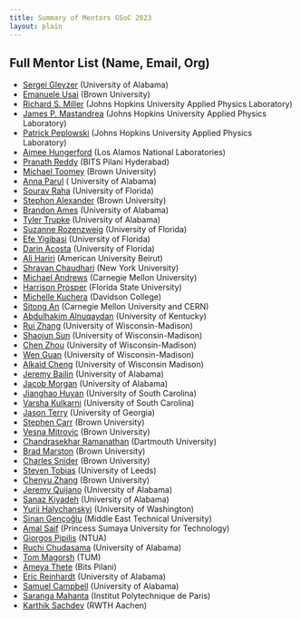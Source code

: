 ```yaml
---
title: Summary of Mentors GSoC 2023
layout: plain
---
```


## Full Mentor List (Name, Email, Org)

  * [Sergei Gleyzer](mailto:ml4-sci@cern.ch) (University of Alabama)
  * [Emanuele Usai](mailto:ml4-sci@cern.ch) (Brown University)
  * [Richard S. Miller](mailto:ml4-sci@cern.ch) (Johns Hopkins University Applied Physics Laboratory)
  * [James P. Mastandrea](mailto:ml4-sci@cern.ch) (Johns Hopkins University Applied Physics Laboratory)
  * [Patrick Peplowski](mailto:ml4-sci@cern.ch) (Johns Hopkins University Applied Physics Laboratory)
  * [Aimee Hungerford](mailto:ml4-sci@cern.ch) (Los Alamos National Laboratories)
  * [Pranath Reddy](mailto:ml4-sci@cern.ch) (BITS Pilani Hyderabad)
  * [Michael Toomey](mailto:ml4-sci@cern.ch) (Brown University)
  * [Anna Parul](mailto:ml4-sci@cern.ch) ( University of Alabama)
  * [Sourav Raha](mailto:ml4-sci@cern.ch) (University of Florida)
  * [Stephon Alexander](mailto:ml4-sci@cern.ch) (Brown University)
  * [Brandon Ames](mailto:ml4-sci@cern.ch) (University of Alabama)
  * [Tyler Trupke](mailto:ml4-sci@cern.ch) (University of Alabama)
  * [Suzanne Rozenzweig](mailto:ml4-sci@cern.ch) (University of Florida)
  * [Efe Yigibasi](mailto:ml4-sci@cern.ch) (University of Florida)
  * [Darin Acosta](mailto:ml4-sci@cern.ch) (University of Florida)
  * [Ali Hariri](mailto:ml4-sci@cern.ch) (American University Beirut)
  * [Shravan Chaudhari](mailto:ml4-sci@cern.ch) (New York University)
  * [Michael Andrews](mailto:ml4-sci@cern.ch) (Carnegie Mellon University)
  * [Harrison Prosper](mailto:ml4-sci@cern.ch) (Florida State University)
  * [Michelle Kuchera](mailto:ml4-sci@cern.ch) (Davidson College)
  * [Sitong An](mailto:ml4-sci@cern.ch) (Carnegie Mellon University and CERN)
  * [Abdulhakim Alnuqaydan](mailto:ml4-sci@cern.ch) (University of Kentucky)
  * [Rui Zhang](mailto:ml4-sci@cern.ch) (University of Wisconsin-Madison)
  * [Shaojun Sun](mailto:ml4-sci@cern.ch) (University of Wisconsin-Madison)
  * [Chen Zhou](mailto:ml4-sci@cern.ch) (University of Wisconsin-Madison)
  * [Wen Guan](mailto:ml4-sci@cern.ch) (University of Wisconsin-Madison)
  * [Alkaid Cheng](mailto:ml4-sci@cern.ch) (University of Wisconsin Madison)
  * [Jeremy Bailin](mailto:ml4-sci@cern.ch) (University of Alabama)
  * [Jacob Morgan](mailto:ml4-sci@cern.ch) (University of Alabama)
  * [Jianghao Huyan](mailto:ml4-sci@cern.ch) (University of South Carolina)
  * [Varsha Kulkarni](mailto:ml4-sci@cern.ch) (University of South Carolina)
  * [Jason Terry](mailto:ml4-sci@cern.ch) (University of Georgia)
  * [Stephen Carr](mailto:ml4-sci@cern.ch) (Brown University)
  * [Vesna Mitrovic](mailto:ml4-sci@cern.ch) (Brown University)
  * [Chandrasekhar Ramanathan](mailto:ml4-sci@cern.ch) (Dartmouth University)
  * [Brad Marston](mailto:ml4-sci@cern.ch) (Brown University)
  * [Charles Snider](mailto:ml4-sci@cern.ch) (Brown University)
  * [Steven Tobias](mailto:ml4-sci@cern.ch) (University of Leeds)
  * [Chenyu Zhang](mailto:ml4-sci@cern.ch) (Brown University)
  * [Jeremy Quijano](mailto:ml4-sci@cern.ch) (University of Alabama)
  * [Sanaz Kiyadeh](mailto:ml4-sci@cern.ch) (University of Alabama)
  * [Yurii Halychanskyi](mailto:ml4-sci@cern.ch) (University of Washington)
  * [Sinan Gençoğlu](mailto:ml4-sci@cern.ch) (Middle East Technical University)
  * [Amal Saif](mailto:ml4-sci@cern.ch) (Princess Sumaya University for Technology)
  * [Giorgos Pipilis](mailto:ml4-sci@cern.ch) (NTUA)
  * [Ruchi Chudasama](mailto:ml4-sci@cern.ch) (University of Alabama)
  * [Tom Magorsh](mailto:ml4-sci@cern.ch) (TUM)
  * [Ameya Thete](mailto:ml4-sci@cern.ch) (Bits Pilani)
  * [Eric Reinhardt](mailto:ml4-sci@cern.ch) (University of Alabama)
  * [Samuel Campbell](mailto:ml4-sci@cern.ch) (University of Alabama)
  * [Saranga Mahanta](mailto:ml4-sci@cern.ch) (Institut Polytechnique de Paris)
  * [Karthik Sachdev](mailto:ml4-sci@cern.ch) (RWTH Aachen)






<!-- * Darin Acosta [acostad@ufl.edu](mailto:acostad@ufl.edu) University of Florida
* Stephon Alexander [stephon_alexander@brown.edu ](mailto:stephon_alexander@brown.edu ) Brown University
* Sitong An [s.an@cern.ch](mailto:s.an@cern.ch) CERN
* Michael Andrews [michael.andrews@cern.ch](mailto:michael.andrews@cern.ch) CERN	
* Sergei Gleyzer [Sergei.Gleyzer@cern.ch](mailto:Sergei.Gleyzer@cern.ch) University of Alabama
* Wen Guan [wen.guan@cern.ch](mailto:wen.guan@cern.ch) University of Wisconsin-Madison
* Mujeon Kim [pq8556@ufl.edu](mailto:pq8556@ufl.edu) University of Florida
* Patrick Peplowski [Patrick.Peplowski@jhuapl.edu](mailto:Patrick.Peplowski@jhuapl.edu) JHUAPL
* Harrison Prosper [harry@hep.fsu.edu](mailto:harry@hep.fsu.edu) FSU
* Shaojun Sun [shaojun.sun@cern.ch](mailto:shaojun.sun@cern.ch) University of Wisconsin-Madison
* Michael Toomey [michael_toomey@brown.edu](mailto:michael_toomey@brown.edu) Brown University

* Chen Zhou [chen.zhou@cern.ch](mailto:chen.zhou@cern.ch) University of Wisconsin-Madison -->
